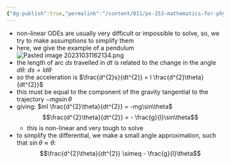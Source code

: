 ```yaml
---
{"dg-publish":true,"permalink":"/content/011/px-153-mathematics-for-physicists/term-1/px-153-d-second-order-od-es/px-153-d3-reducing-a-non-linear-ode-to-a-linear-ode/","noteIcon":"1","created":"2024-11-25T10:50:32.000+00:00","updated":"2024-11-26T19:37:07.143+00:00"}
---
```


- non-linear ODEs are usually very difficult or impossible to solve, so, we try to make assumptions to simplify them
- here, we give the example of a pendulum
![Pasted image 20231031162134.png](/img/user/pics/Pasted%20image%2020231031162134.png)
- the length of arc $ds$ travelled in $dt$ is related to the change in the angle $d\theta$: $ds = ld\theta$
- so the acceleration is $\frac{d^{2}s}{dt^{2}} = l \frac{d^{2}\theta}{dt^{2}}$
- this must be equal to the component of the gravity tangential to the trajectory $-mg\sin\theta$
- giving: $ml \frac{d^{2}\theta}{dt^{2}} = -mg\sin\theta$
		$$\frac{d^{2}\theta}{dt^{2}} = - \frac{g}{l}\sin\theta$$
	- this is non-linear and very tough to solve
- to simplify the differential, we make a small angle approximation, such that $\sin\theta \approx \theta$: $$\frac{d^{2}\theta}{dt^{2}} \simeq - \frac{g}{l}\theta$$
